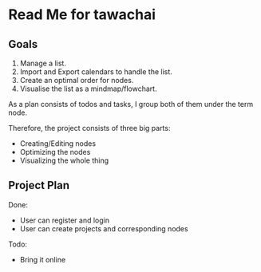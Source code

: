 Read Me for tawachai
===================

Goals
--------

1. Manage a list.
2. Import and Export calendars to handle the list.
3. Create an optimal order for nodes.
4. Visualise the list as a mindmap/flowchart.

As a plan consists of todos and tasks, I group both of them under the term node.

Therefore, the project consists of three big parts:

* Creating/Editing nodes
* Optimizing the nodes
* Visualizing the whole thing

Project Plan
------------

Done:

* User can register and login
* User can create projects and corresponding nodes 


Todo:

* Bring it online
